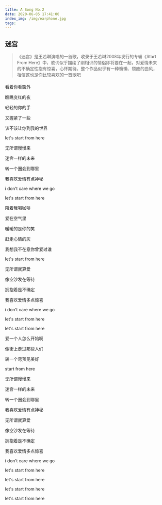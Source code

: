 ```yaml
---
title: A Song No.2
date: 2020-06-05 17:41:00
index_img: /img/earphone.jpg
tags:
---
```


## 迷宫
> 《迷宫》是王若琳演唱的一首歌，收录于王若琳2008年发行的专辑《Start From Here》中，歌词似乎描绘了刚相识的情侣即将要在一起，对爱情未来的不确定性抱有惊喜，心怀期待。整个作品似乎有一种慵懒、颓废的曲风，相信这也是你比较喜欢的一首歌吧

<div id="aplayer" style="margin: 20px 0;"></div>

看着你看窗外

瞧瞧变红的夜

轻轻的你的手

又握紧了一些

该不该让你到我的世界

let's start from here

无所谓慢慢来

迷宫一样的未来

转一个圈会到哪里

我喜欢爱情有点神秘

i don't care where we go

let's start from here

陪着我喝咖啡

爱在空气里

暖暖的是你的笑

赶走心情的灰

我想我不在意你曾爱过谁

let's start from here

无所谓就算爱

像空沙发在等待

拥抱着是不确定

我喜欢爱情多点惊喜

i don't care where we go

let's start from here

let's start from here

爱一个人怎么开始啊

像街上走过那些人们

转一个弯预见美好

start from here

无所谓慢慢来

迷宫一样的未来

转一个圈会到哪里

我喜欢爱情有点神秘

无所谓就算爱

像空沙发在等待

拥抱着是不确定

我喜欢爱情多点惊喜

i don't care where we go

let's start from here

let's start from here

let's start from here

let's start from here

<style>
@import url('//cdn.staticfile.org/aplayer/1.10.1/APlayer.min.css')
</style>
<script src="//cdn.staticfile.org/aplayer/1.10.1/APlayer.min.js" defer></script>
<script type="text/javascript">
  var oldLoadAp = window.onload;
  window.onload = function () {
    oldLoadAp && oldLoadAp();

    new APlayer({
      container: document.getElementById('aplayer'),
      autoplay: false,
      audio: { name: '迷宫', artist: '王若琳', url: '/song/2.mp3', cover: '/img/wangruolin.jpg', }
    });
  }
</script>